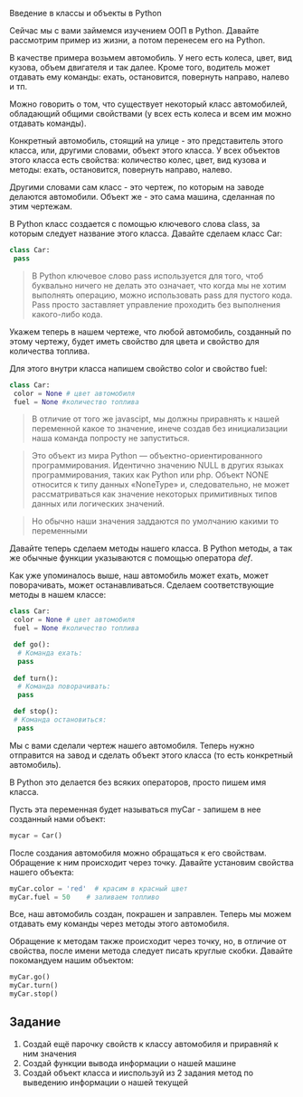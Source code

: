 Введение в классы и объекты в Python

Сейчас мы с вами займемся изучением ООП в Python. Давайте рассмотрим пример из жизни, а потом перенесем его на Python.

В качестве примера возьмем автомобиль. У него есть колеса, цвет, вид кузова, объем двигателя и так далее. Кроме того, водитель может отдавать ему команды: ехать, остановится, повернуть направо, налево и тп.

Можно говорить о том, что существует некоторый класс автомобилей, обладающий общими свойствами (у всех есть колеса и всем им можно отдавать команды).

Конкретный автомобиль, стоящий на улице - это представитель этого класса, или, другими словами, объект этого класса. У всех объектов этого класса есть свойства: количество колес, цвет, вид кузова и методы: ехать, остановится, повернуть направо, налево.

Другими словами сам класс - это чертеж, по которым на заводе делаются автомобили. Объект же - это сама машина, сделанная по этим чертежам.

В Python класс создается с помощью ключевого слова class, за которым следует название этого класса. Давайте сделаем класс Car:

```py
class Car:
 pass
```

> В Python ключевое слово pass используется для того, чтоб буквально ничего не делать  это означает, что когда мы не хотим выполнять операцию, можно использовать pass для пустого кода. Pass просто заставляет управление проходить без выполнения какого-либо кода.

Укажем теперь в нашем чертеже, что любой автомобиль, созданный по этому чертежу, будет иметь свойство для цвета и свойство для количества топлива.

Для этого внутри класса напишем свойство color и свойство fuel:

```py
class Car:
 color = None # цвет автомобиля
 fuel = None #количество топлива
```

> В отличие от того же javascipt, мы должны приравнять к нашей переменной какое то значение, инече создав без инициализации наша команда попросту не запуститься.

> Это объект из мира Python — объектно-ориентированного программирования. Идентично значению NULL в других языках программирования, таких как Python или php. Объект NONE относится к типу данных «NoneType» и, следовательно, не может рассматриваться как значение некоторых примитивных типов данных или логических значений.

> Но обычно наши значения заддаются по умолчанию какими то переменными


Давайте теперь сделаем методы нашего класса. В Python методы, а так же обычные функции указываются с помощью оператора *def*.

Как уже упоминалось выше, наш автомобиль может ехать, может поворачивать, может останавливаться. Сделаем соответствующие методы в нашем классе:

```py
class Car:
 color = None # цвет автомобиля
 fuel = None #количество топлива

 def go():
  # Команда ехать:
  pass
	
 def turn():
  # Команда поворачивать:
  pass

 def stop():
 # Команда остановиться:
  pass
```

Мы с вами сделали чертеж нашего автомобиля. Теперь нужно отправится на завод и сделать объект этого класса (то есть конкретный автомобиль).

В Python это делается без всяких операторов, просто пишем имя класса. 

Пусть эта переменная будет называться myCar - запишем в нее созданный нами объект:

```py
mycar = Car()
```

После создания автомобиля можно обращаться к его свойствам. Обращение к ним происходит через точку. Давайте установим свойства нашего объекта:
```py
myCar.color = 'red'  # красим в красный цвет
myCar.fuel = 50    # заливаем топливо
```
Все, наш автомобиль создан, покрашен и заправлен. Теперь мы можем отдавать ему команды через методы этого автомобиля.

Обращение к методам также происходит через точку, но, в отличие от свойства, после имени метода следует писать круглые скобки. Давайте покомандуем нашим объектом:
```py
myCar.go() 
myCar.turn() 
myCar.stop() 
```

## Задание

1. Создай ещё парочку свойств к классу автомобиля и приравняй к ним значения
2. Создай функции вывода информации о нашей машине
3. Создай объект класса и ииспользуй из 2 задания метод по выведению информации о нашей текущей